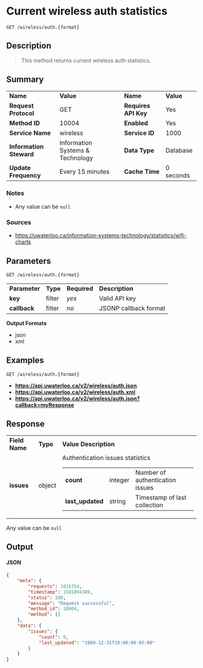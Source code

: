 # Current wireless auth statistics

```
GET /wireless/auth.{format}
```

## Description

> This method returns current wireless auth statistics.

## Summary

<table>
  <tr>
    <td><b>Name</b></td>
    <td><b>Value</b></td>
    <td><b><b>Name</b></b></td>
    <td><b>Value</b></td>
  </tr>
  <tr>
    <td><b>Request Protocol</b></td>
    <td>GET</td>
    <td><b>Requires API Key</b></td>
    <td>Yes</td>
  </tr>
  <tr>
    <td><b>Method ID</b></td>
    <td>10004</td>
    <td><b>Enabled</b></td>
    <td>Yes</td>
  </tr>
  <tr>
    <td><b>Service Name</b></td>
    <td>wireless</td>
    <td><b>Service ID</b></td>
    <td>1000</td>
  </tr>
  <tr>
    <td><b>Information Steward</b></td>
    <td>Information Systems & Technology</td>
    <td><b>Data Type</b></td>
    <td>Database</td>
  </tr>
  <tr>
    <td><b>Update Frequency</b></td>
    <td>Every 15 minutes</td>
    <td><b>Cache Time</b></td>
    <td>0 seconds</td>
  </tr>
</table>


### Notes

- Any value can be `null`


### Sources

- https://uwaterloo.ca/information-systems-technology/statistics/wifi-charts


## Parameters

```
GET /wireless/auth.{format}
```

<table>
  <tr>
    <td><b>Parameter</b></td>
    <td><b>Type</b></td>
    <td><b><b>Required</b></b></td>
    <td><b>Description</b></td>
  </tr>
  <tr>
    <td><b>key</b></td>
    <td>filter</td>
    <td><i>yes</i></td>
    <td>Valid API key</td>
  </tr>
  <tr>
    <td><b>callback</b></td>
    <td>filter</td>
    <td><i>no</i></td>
    <td>JSONP callback format</td>
  </tr>
</table>

**Output Formats**

- json
- xml


## Examples

```
GET /wireless/auth.{format}
```

- **https://api.uwaterloo.ca/v2/wireless/auth.json**
- **https://api.uwaterloo.ca/v2/wireless/auth.xml**
- **https://api.uwaterloo.ca/v2/wireless/auth.json?callback=myResponse**


## Response

<table>
  <tr>
    <td><b>Field Name</b></td>
    <td><b>Type</b></td>
    <td><b>Value Description</b></td>
  </tr>
  <tr>
    <td><b>issues</b></td>
    <td>object</td>
    <td>Authentication issues statistics<br><table>
  <tr>
    <td><b>count</b></td>
    <td>integer</td>
    <td>Number of authentication issues</td>
  </tr>
  <tr>
    <td><b>last_updated</b></td>
    <td>string</td>
    <td>Timestamp of last collection</td>
  </tr>
</table>
</td>
  </tr>
</table>


Any value can be `null`

## Output

#### JSON

```json
{
    "meta": {
        "requests": 1016354,
        "timestamp": 1501094389,
        "status": 200,
        "message": "Request successful",
        "method_id": 10004,
        "method": []
    },
    "data": {
        "issues": {
            "count": 0,
            "last_updated": "1969-12-31T19:00:00-05:00"
        }
    }
}
```

